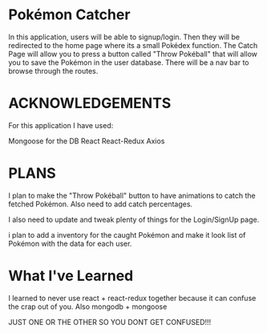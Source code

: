 # Pokémon Catcher 

In this application, users will be able to signup/login. Then they will be redirected to the home page where its a small Pokédex function. 
The Catch Page will allow you to press a button called "Throw Pokéball" that will allow you to save the Pokémon in the user database.
There will be a nav bar to browse through the routes.

# ACKNOWLEDGEMENTS

For this application I have used: 

Mongoose for the DB
React
React-Redux
Axios

# PLANS

I plan to make the "Throw Pokéball" button to have animations to catch the fetched Pokémon. Also need to add catch percentages.

I also need to update and tweak plenty of things for the Login/SignUp page.

i plan to add a inventory for the caught Pokémon and make it look list of Pokémon with the data for each user.

# What I've Learned

I learned to never use react + react-redux together because it can confuse the crap out of you.
Also mongodb + mongoose

JUST ONE OR THE OTHER SO YOU DONT GET CONFUSED!!! 